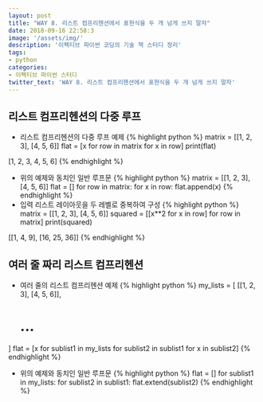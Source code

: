 ```yaml
---
layout: post
title: "WAY 8. 리스트 컴프리헨션에서 표현식을 두 개 넘게 쓰지 말자"
date: 2018-09-16 22:58:3
image: '/assets/img/'
description: '이펙티브 파이썬 코딩의 기술 책 스터디 정리'
tags:
- python
categories:
- 이펙티브 파이썬 스터디
twitter_text: 'WAY 8. 리스트 컴프리헨션에서 표현식을 두 개 넘게 쓰지 말자'
---
```


## 리스트 컴프리헨션의 다중 루프
- 리스트 컴프리헨션의 다중 루프 예제
{% highlight python %}
matrix = [[1, 2, 3], [4, 5, 6]]
flat = [x for row in matrix for x in row]
print(flat)

>>>
[1, 2, 3, 4, 5, 6]
{% endhighlight %}
- 위의 예제와 동치인 일반 루프문
{% highlight python %}
matrix = [[1, 2, 3], [4, 5, 6]]
flat = []
for row in matrix:
    for x in row:
        flat.append(x)
{% endhighlight %}
- 입력 리스트 레이아웃을 두 레벨로 중복하여 구성
{% highlight python %}
matrix = [[1, 2, 3], [4, 5, 6]]
squared = [[x**2 for x in row] for row in matrix]
print(squared)

>>>
[[1, 4, 9], [16, 25, 36]]
{% endhighlight %}

## 여러 줄 짜리 리스트 컴프리헨션
- 여러 줄의 리스트 컴프리헨션 예제
{% highlight python %}
my_lists = [
    [[1, 2, 3], [4, 5, 6]],
    # ...
]
flat = [x for sublist1 in my_lists
        for sublist2 in sublist1
        for x in sublist2]
{% endhighlight %}
- 위의 예제와 동치인 일반 루프문
{% highlight python %}
flat = []
for sublist1 in my_lists:
    for sublist2 in sublist1:
        flat.extend(sublist2)
{% endhighlight %}
